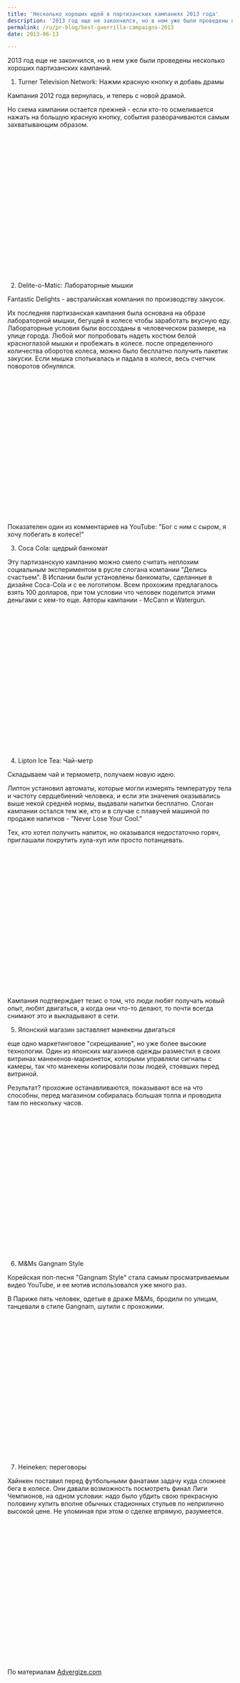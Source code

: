 ```yaml
---
title: 'Несколько хороших идей в партизанских кампаниях 2013 года'
description: '2013 год еще не закончился, но в нем уже были проведены несколько хороших партизанских кампаний.  1. Turner Television Network: Нажми красную кнопку и добавь драмы Кампания 2012 года вернулась, и теперь с новой драмой.'
permalink: /ru/pr-blog/best-guerrilla-campaigns-2013
date: 2013-06-13

---
```


2013  год еще не закончился, но в нем уже были  проведены несколько хороших партизанских кампаний.

1. Turner Television Network: Нажми красную кнопку и добавь драмы

Кампания 2012 года вернулась, и теперь с новой драмой.

Но схема кампании остается прежней - если кто-то осмеливается нажать на большую красную кнопку, события разворачиваются самым захватывающим образом.

<object width="560" height="315"><param name="movie" value="http://www.youtube.com/v/ZIkPeZKP-d4?version=3&amp;hl=ru_RU"></param><param name="allowFullScreen" value="true"></param><param name="allowscriptaccess" value="always"></param><embed src="http://www.youtube.com/v/ZIkPeZKP-d4?version=3&amp;hl=ru_RU" type="application/x-shockwave-flash" width="560" height="315" allowscriptaccess="always" allowfullscreen="true"></embed></object>

2. Delite-o-Matic: Лабораторные мышки

Fantastic Delights  - австралийская компания по производству закусок.

Их последняя партизанская кампания была основана на образе лабораторной мышки, бегущей в колесе чтобы заработать вкусную еду.  Лабораторные условия были воссозданы в человеческом размере, на улице города. Любой мог попробовать надеть костюм белой красноглазой мышки и пробежать в колесе. после определенного количества оборотов колеса, можно было бесплатно получить пакетик закуски. Если мышка спотыкалась и падала в колесе, весь счетчик поворотов обнулялся.

<object width="560" height="315"><param name="movie" value="http://www.youtube.com/v/LvXnYNexc7w?hl=ru_RU&amp;version=3"></param><param name="allowFullScreen" value="true"></param><param name="allowscriptaccess" value="always"></param><embed src="http://www.youtube.com/v/LvXnYNexc7w?hl=ru_RU&amp;version=3" type="application/x-shockwave-flash" width="560" height="315" allowscriptaccess="always" allowfullscreen="true"></embed></object>

Показателен один  из комментариев на YouTube: "Бог с ним с сыром, я хочу побегать в колесе!"

3. Coca Cola: щедрый банкомат

Эту партизанскую кампанию можно смело считать неплохим социальным экспериментом в русле слогана компании "Делись счастьем". В Испании были установлены банкоматы, сделанные в дизайне Coca-Cola и с ее логотипом. Всем прохожим предлагалось взять 100 долларов, при том условии что человек поделится этими деньгами с кем-то еще. Авторы кампании - McCann и Watergun.

<object width="560" height="315"><param name="movie" value="http://www.youtube.com/v/Egk37SGe1LQ?version=3&amp;hl=ru_RU"></param><param name="allowFullScreen" value="true"></param><param name="allowscriptaccess" value="always"></param><embed src="http://www.youtube.com/v/Egk37SGe1LQ?version=3&amp;hl=ru_RU" type="application/x-shockwave-flash" width="560" height="315" allowscriptaccess="always" allowfullscreen="true"></embed></object>

4. Lipton Ice Tea: Чай-метр

Складываем чай и термометр, получаем новую идею.

Липтон установил автоматы, которые могли измерять температуру тела и частоту сердцебиений человека, и если  эти значения оказывались выше некой средней нормы, выдавали напитки бесплатно. Слоган кампании остался тем же, кто и в случае с плавучей машиной по продаже напитков -  ”Never Lose Your Cool.”

Тех, кто хотел получить напиток, но оказывался недостаточно горяч, приглашали покрутить хула-хуп или просто потанцевать.

<object width="560" height="315"><param name="movie" value="http://www.youtube.com/v/3ANWiePt7WQ?version=3&amp;hl=ru_RU"></param><param name="allowFullScreen" value="true"></param><param name="allowscriptaccess" value="always"></param><embed src="http://www.youtube.com/v/3ANWiePt7WQ?version=3&amp;hl=ru_RU" type="application/x-shockwave-flash" width="560" height="315" allowscriptaccess="always" allowfullscreen="true"></embed></object>

Кампания подтверждает тезис о том,  что люди любят получать новый опыт, любят двигаться, а когда они что-то делают, то почти всегда снимают это и выкладывают в сети.

5. Японский магазин заставляет манекены двигаться

еще одно маркетинговое "скрещивание", но уже  более высокие технологии. Один из японских магазинов одежды разместил в своих витринах манекенов-марионеток, которыми управляли сигналы с камеры, так что манекены копировали позы людей, стоявших перед витриной.

Результат? прохожие останавливаются, показывают все на что способны, перед магазином собиралась большая толпа и проводила там по нескольку часов.

<object width="560" height="315"><param name="movie" value="http://www.youtube.com/v/zY8GjF90EMA?hl=ru_RU&amp;version=3"></param><param name="allowFullScreen" value="true"></param><param name="allowscriptaccess" value="always"></param><embed src="http://www.youtube.com/v/zY8GjF90EMA?hl=ru_RU&amp;version=3" type="application/x-shockwave-flash" width="560" height="315" allowscriptaccess="always" allowfullscreen="true"></embed></object>

6. M&Ms Gangnam Style

Корейская поп-песня "Gangnam Style" стала самым просматриваемым видео YouTube, и ее мотив использовался уже много раз.

В Париже пять человек, одетые в драже M&Ms, бродили по улицам, танцевали в стиле Gangnam, шутили с прохожими.

<object width="560" height="315"><param name="movie" value="http://www.youtube.com/v/16Qp88JVP3M?version=3&amp;hl=ru_RU"></param><param name="allowFullScreen" value="true"></param><param name="allowscriptaccess" value="always"></param><embed src="http://www.youtube.com/v/16Qp88JVP3M?version=3&amp;hl=ru_RU" type="application/x-shockwave-flash" width="560" height="315" allowscriptaccess="always" allowfullscreen="true"></embed></object>

7. Heineken: переговоры

Хайнкен поставил перед футбольными фанатами задачу куда сложнее бега в колесе. Они давали возможность посмотреть финал Лиги Чемпионов, на одном условии: надо было убдить свою прекрасную половину купить вполне обычных стадионных стульев по неприлично высокой цене. Не упоминая при этом о сделке впрямую, разумеется.

<object width="560" height="315"><param name="movie" value="http://www.youtube.com/v/nf1u6s-LQq4?version=3&amp;hl=ru_RU"></param><param name="allowFullScreen" value="true"></param><param name="allowscriptaccess" value="always"></param><embed src="http://www.youtube.com/v/nf1u6s-LQq4?version=3&amp;hl=ru_RU" type="application/x-shockwave-flash" width="560" height="315" allowscriptaccess="always" allowfullscreen="true"></embed></object>

По материалам <a href="http://www.advergize.com/advertising/13-great-guerrilla-advertising-examples-2013/"> Advergize.com</a>

